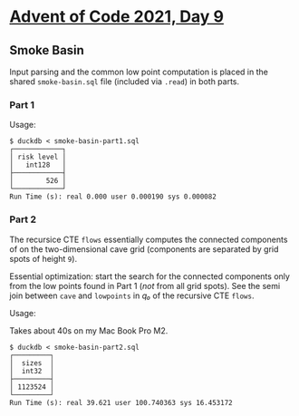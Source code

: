 # [Advent of Code 2021, Day 9](https://adventofcode.com/2021/day/9)

## Smoke Basin

Input parsing and the common low point computation is placed
in the shared `smoke-basin.sql` file (included via `.read`) in
both parts.


### Part 1

Usage:

~~~
$ duckdb < smoke-basin-part1.sql
┌────────────┐
│ risk level │
│   int128   │
├────────────┤
│        526 │
└────────────┘
Run Time (s): real 0.000 user 0.000190 sys 0.000082
~~~

### Part 2

The recursice CTE `flows` essentially computes the connected components
of on the two-dimensional cave grid (components are separated by grid
spots of height `9`).  

Essential optimization: start the search for the connected components
only from the low points found in Part 1 (_not_ from all grid spots).
See the semi join between `cave` and `lowpoints` in _q₀_ of the recursive
CTE `flows`.


Usage:

Takes about 40s on my Mac Book Pro M2.

~~~
$ duckdb < smoke-basin-part2.sql
┌─────────┐
│  sizes  │
│  int32  │
├─────────┤
│ 1123524 │
└─────────┘
Run Time (s): real 39.621 user 100.740363 sys 16.453172
~~~

